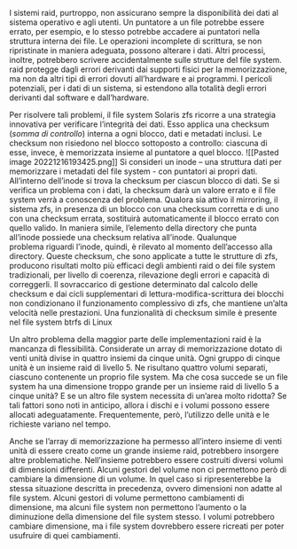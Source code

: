 I sistemi raid, purtroppo, non assicurano sempre la disponibilità dei dati al sistema operativo e agli utenti. 
Un puntatore a un file potrebbe essere errato, per esempio, e lo stesso potrebbe accadere ai puntatori nella struttura interna dei file.
Le operazioni incomplete di scrittura, se non ripristinate in maniera adeguata, possono alterare i dati. Altri processi, inoltre, potrebbero scrivere accidentalmente sulle strutture del file system. raid protegge dagli errori derivanti dai supporti fisici per la memorizzazione, ma non da altri tipi di errori dovuti all’hardware e ai programmi. 
I pericoli potenziali, per i dati di un sistema, si estendono alla totalità degli errori derivanti dal software e dall’hardware.

Per risolvere tali problemi, il file system Solaris zfs ricorre a una strategia innovativa per verificare l’integrità dei dati. 
Esso applica una checksum (_somma di controllo_) interna a ogni blocco, dati e metadati inclusi. Le checksum non risiedono nel blocco sottoposto a controllo: ciascuna di esse, invece, è memorizzata insieme al puntatore a quel blocco.
![[Pasted image 20221216193425.png]]
Si consideri un inode – una struttura dati per memorizzare i metadati del file system - con puntatori ai propri dati. 
All’interno dell’inode si trova la checksum per ciascun blocco di dati. Se si verifica un problema con i dati, la checksum darà un valore errato e il file system verrà a conoscenza del problema. Qualora sia attivo il mirroring, il sistema zfs, in presenza di un blocco con una checksum corretta e di uno con una checksum errata, sostituirà automaticamente il blocco errato con quello valido. 
In maniera simile, l’elemento della directory che punta all’inode possiede una checksum relativa all’inode. Qualunque problema riguardi l’inode, quindi, è rilevato al momento dell’accesso alla directory. Queste checksum, che sono applicate a tutte le strutture di zfs, producono risultati molto più efficaci degli ambienti raid o dei file system tradizionali, per livello di coerenza, rilevazione degli errori e capacità di correggerli. 
Il sovraccarico di gestione determinato dal calcolo delle checksum e dai cicli supplementari di lettura-modifica-scrittura dei blocchi non condizionano il funzionamento complessivo di zfs, che mantiene un’alta velocità nelle prestazioni. 
Una funzionalità di checksum simile è presente nel file system btrfs di Linux

Un altro problema della maggior parte delle implementazioni raid è la mancanza di flessibilità. Considerate un array di memorizzazione dotato di venti unità divise in quattro insiemi da cinque unità. Ogni gruppo di cinque unità è un insieme raid di livello 5. Ne risultano quattro volumi separati, ciascuno contenente un proprio file system. Ma che cosa succede se un file system ha una dimensione troppo grande per un insieme raid di livello 5 a cinque unità? E se un altro file system necessita di un’area molto ridotta? Se tali fattori sono noti in anticipo, allora i dischi e i volumi possono essere allocati adeguatamente. Frequentemente, però, l’utilizzo delle unità e le richieste variano nel tempo.

Anche se l’array di memorizzazione ha permesso all’intero insieme di venti unità di essere creato come un grande insieme raid, potrebbero insorgere altre problematiche. Nell’insieme potrebbero essere costruiti diversi volumi di dimensioni differenti. Alcuni gestori del volume non ci permettono però di cambiare la dimensione di un volume. In quel caso si ripresenterebbe la stessa situazione descritta in precedenza, ovvero dimensioni non adatte al file system. Alcuni gestori di volume permettono cambiamenti di dimensione, ma alcuni file system non permettono l’aumento o la diminuzione della dimensione del file system stesso. I volumi potrebbero cambiare dimensione, ma i file system dovrebbero essere ricreati per poter usufruire di quei cambiamenti.
